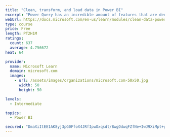 ```yaml
---
title: "Clean, transform, and load data in Power BI"
excerpt: "Power Query has an incredible amount of features that are dedicated to helping you clean and prepare your data for analysis. You will learn how to simplify a complicated model, change data types, rename objects, and pivot data. You will also learn how to profile columns so that you know which columns have the valuable data that you’re seeking for deeper analytics."
webUrl: https://docs.microsoft.com/en-us/learn/modules/clean-data-power-bi/
type: course
price: Free
length: PT2H1M
ratings:
  count: 637
  average: 4.756672
heat: 64

provider:
  name: Microsoft Learn
  domain: microsoft.com
  images:
    - url: /assets/images/organizations/microsoft.com-50x50.jpg
      width: 50
      height: 50

levels:
  - Intermediate

topics:
  - Power BI

secured: "DmaXiItEE1AK8yj3pG0FfoX4JRfIpwOxqsdt/BwgOdwqFZfNe+IwJ9XiMpt+gJldLb8IBTtzlM0IlrYp/e6ZJDJqzuHxfLGNzMwUq4HxxnHat8t8l7be9EOASS967H52Pd1BqBpHk1iyOa/cX5HzDc0pI5F3P7n11KLxNvr8eNp8VWy82WmdRorPdVf6J7xxZCF7bG8OppcY2cqCozypgmoyDqY8WwLUejmhldRrjbx26b530Tp/fVzi1mqWENq30COtY8r+Wid+kcVfauPs4RObRnUoq2JkhzwxQn5k6wE/XcYYLwDp0mMHTRqJ6ZqUZt541uu0ym1tAnLXV6DTT7OIuvD9Xln+mIodWDJTlHQXSdVs0L+6nbqiSu7eHsP3PaQDp6kZGRpg+uvFwtb04ivst3T1/1V/EEAurHlnjvE=;zmjWqhANHTbtKdycQwkgJw=="
---
```


